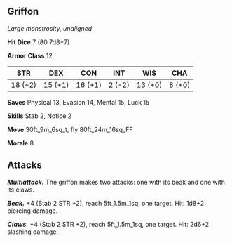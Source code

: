 ## Griffon

*Large monstrosity, unaligned*

**Hit Dice** 7 (80 7d8+7)

**Armor Class** 12

| STR     | DEX     | CON     | INT     | WIS     | CHA     |
|---------|---------|---------|---------|---------|---------|
| 18 (+2) | 15 (+1) | 16 (+1) |  2 (-2) | 13 (+0) |  8 (+0) |

**Saves** Physical 13, Evasion 14, Mental 15, Luck 15

**Skills** Stab 2, Notice 2

**Move** 30ft_9m_6sq_t, fly 80ft_24m_16sq_FF

**Morale** 8

## Attacks

***Multiattack.*** The griffon makes two attacks: one with its beak and one with its claws.

***Beak.*** +4 (Stab 2 STR +2), reach 5ft_1.5m_1sq, one target. Hit: 1d8+2 piercing damage.

***Claws.*** +4 (Stab 2 STR +2), reach 5ft_1.5m_1sq, one target. Hit: 2d6+2 slashing damage.

